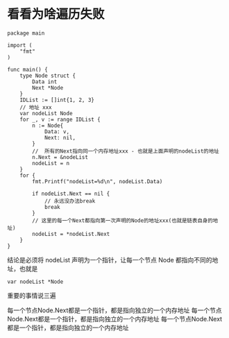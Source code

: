 # 看看为啥遍历失败

```
package main

import (
	"fmt"
)

func main() {
	type Node struct {
		Data int
		Next *Node
	}
	IDList := []int{1, 2, 3}
	// 地址 xxx
	var nodeList Node
	for _, v := range IDList {
		n := Node{
			Data: v,
			Next: nil,
		}
		//  所有的Next指向同一个内存地址xxx - 也就是上面声明的nodeList的地址
		n.Next = &nodeList
		nodeList = n
	}
	for {
		fmt.Printf("nodeList=%d\n", nodeList.Data)

		if nodeList.Next == nil {
            // 永远没办法break
			break
		}
		// 这里的每一个Next都指向第一次声明的Node的地址xxx(也就是链表自身的地址)
		nodeList = *nodeList.Next
	}
}
```

结论是必须将 nodeList 声明为一个指针，让每一个节点 Node 都指向不同的地址，也就是

```
var nodeList *Node
```

重要的事情说三遍

每一个节点Node.Next都是一个指针，都是指向独立的一个内存地址
每一个节点Node.Next都是一个指针，都是指向独立的一个内存地址
每一个节点Node.Next都是一个指针，都是指向独立的一个内存地址